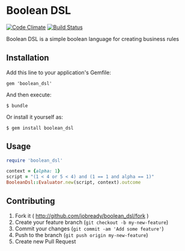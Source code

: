 # Boolean DSL

[![Code Climate](https://codeclimate.com/github/jobready/boolean_dsl.png)](https://codeclimate.com/github/jobready/boolean_dsl)
[![Build Status](https://travis-ci.org/jobready/boolean_dsl.svg)](https://travis-ci.org/jobready/boolean_dsl)

Boolean DSL is a simple boolean language for creating business rules

## Installation

Add this line to your application's Gemfile:

    gem 'boolean_dsl'

And then execute:

    $ bundle

Or install it yourself as:

    $ gem install boolean_dsl

## Usage

```ruby
require 'boolean_dsl'

context = {alpha: 1}
script = "(1 < 4 or 5 < 4) and (1 == 1 and alpha == 1)"
BooleanDsl::Evaluator.new(script, context).outcome

```

## Contributing

1. Fork it ( http://github.com/jobready/boolean_dsl/fork )
2. Create your feature branch (`git checkout -b my-new-feature`)
3. Commit your changes (`git commit -am 'Add some feature'`)
4. Push to the branch (`git push origin my-new-feature`)
5. Create new Pull Request
